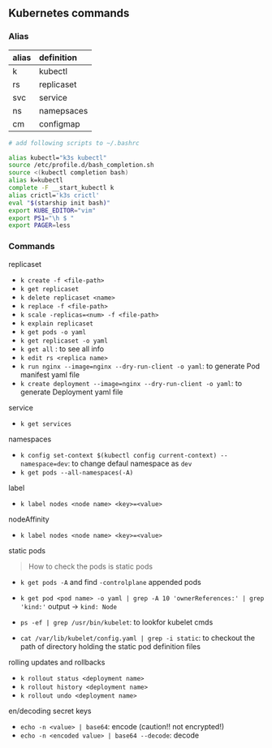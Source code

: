 

## Kubernetes commands


### Alias
alias|definition
:---|:---
k|kubectl
rs|replicaset
svc|service
ns|namepsaces
cm|configmap



```bash
# add following scripts to ~/.bashrc

alias kubectl="k3s kubectl"
source /etc/profile.d/bash_completion.sh
source <(kubectl completion bash)
alias k=kubectl
complete -F __start_kubectl k
alias crictl='k3s crictl'
eval "$(starship init bash)"
export KUBE_EDITOR="vim"
export PS1="\h $ "
export PAGER=less
```


### Commands

replicaset
- `k create -f <file-path>`
- `k get replicaset`
- `k delete replicaset <name>`
- `k replace -f <file-path>`
- `k scale -replicas=<num> -f <file-path>`
- `k explain replicaset`
- `k get pods -o yaml`
- `k get replicaset -o yaml`
- `k get all` : to see all info
- `k edit rs <replica name>`
- `k run nginx --image=nginx --dry-run-client -o yaml`: to generate Pod manifest yaml file
- `k create deployment --image=nginx --dry-run-client -o yaml`: to generate Deployment yaml file

service
- `k get services`

namespaces
- `k config set-context $(kubectl config current-context) --namespace=dev`: to change defaul namespace as `dev`
- `k get pods --all-namespaces(-A)`

label
- `k label nodes <node name> <key>=<value>`

nodeAffinity
- `k label nodes <node name> <key>=<value>`

static pods
> How to check the pods is static pods
- `k get pods -A` and find `-controlplane` appended pods
- `k get pod <pod name> -o yaml | grep -A 10 'ownerReferences:' | grep 'kind:'` output -> `kind: Node` 

- `ps -ef | grep /usr/bin/kubelet`: to lookfor kubelet cmds
- `cat /var/lib/kubelet/config.yaml | grep -i static`: to checkout the path of directory holding the static pod definition files


rolling updates and rollbacks
- `k rollout status <deployment name>`
- `k rollout history <deployment name>`
- `k rollout undo <deployment name>`


en/decoding secret keys
- `echo -n <value> | base64`: encode (caution!! not encrypted!)
- `echo -n <encoded value> | base64 --decode`: decode
